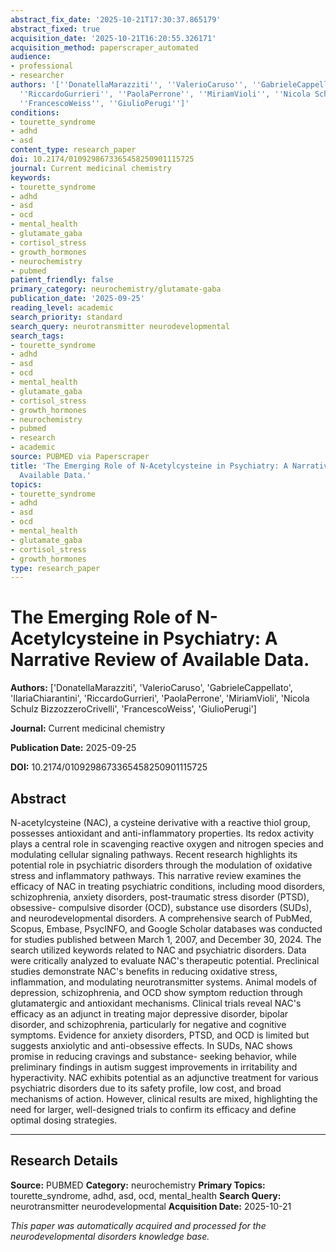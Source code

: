```yaml
---
abstract_fix_date: '2025-10-21T17:30:37.865179'
abstract_fixed: true
acquisition_date: '2025-10-21T16:20:55.326171'
acquisition_method: paperscraper_automated
audience:
- professional
- researcher
authors: '[''DonatellaMarazziti'', ''ValerioCaruso'', ''GabrieleCappellato'', ''IlariaChiarantini'',
  ''RiccardoGurrieri'', ''PaolaPerrone'', ''MiriamVioli'', ''Nicola Schulz BizzozzeroCrivelli'',
  ''FrancescoWeiss'', ''GiulioPerugi'']'
conditions:
- tourette_syndrome
- adhd
- asd
content_type: research_paper
doi: 10.2174/0109298673365458250901115725
journal: Current medicinal chemistry
keywords:
- tourette_syndrome
- adhd
- asd
- ocd
- mental_health
- glutamate_gaba
- cortisol_stress
- growth_hormones
- neurochemistry
- pubmed
patient_friendly: false
primary_category: neurochemistry/glutamate-gaba
publication_date: '2025-09-25'
reading_level: academic
search_priority: standard
search_query: neurotransmitter neurodevelopmental
search_tags:
- tourette_syndrome
- adhd
- asd
- ocd
- mental_health
- glutamate_gaba
- cortisol_stress
- growth_hormones
- neurochemistry
- pubmed
- research
- academic
source: PUBMED via Paperscraper
title: 'The Emerging Role of N-Acetylcysteine in Psychiatry: A Narrative Review of
  Available Data.'
topics:
- tourette_syndrome
- adhd
- asd
- ocd
- mental_health
- glutamate_gaba
- cortisol_stress
- growth_hormones
type: research_paper
---
```


# The Emerging Role of N-Acetylcysteine in Psychiatry: A Narrative Review of Available Data.

**Authors:** ['DonatellaMarazziti', 'ValerioCaruso', 'GabrieleCappellato', 'IlariaChiarantini', 'RiccardoGurrieri', 'PaolaPerrone', 'MiriamVioli', 'Nicola Schulz BizzozzeroCrivelli', 'FrancescoWeiss', 'GiulioPerugi']

**Journal:** Current medicinal chemistry

**Publication Date:** 2025-09-25

**DOI:** 10.2174/0109298673365458250901115725

## Abstract

N-acetylcysteine (NAC), a cysteine derivative with a reactive thiol group, possesses antioxidant and anti-inflammatory properties. Its redox activity plays a central role in scavenging reactive oxygen and nitrogen species and modulating cellular signaling pathways. Recent research highlights its potential role in psychiatric disorders through the modulation of oxidative stress and inflammatory pathways. This narrative review examines the efficacy of NAC in treating psychiatric conditions, including mood disorders, schizophrenia, anxiety disorders, post-traumatic stress disorder (PTSD), obsessive- compulsive disorder (OCD), substance use disorders (SUDs), and neurodevelopmental disorders. A comprehensive search of PubMed, Scopus, Embase, PsycINFO, and Google Scholar databases was conducted for studies published between March 1, 2007, and December 30, 2024. The search utilized keywords related to NAC and psychiatric disorders. Data were critically analyzed to evaluate NAC's therapeutic potential. Preclinical studies demonstrate NAC's benefits in reducing oxidative stress, inflammation, and modulating neurotransmitter systems. Animal models of depression, schizophrenia, and OCD show symptom reduction through glutamatergic and antioxidant mechanisms. Clinical trials reveal NAC's efficacy as an adjunct in treating major depressive disorder, bipolar disorder, and schizophrenia, particularly for negative and cognitive symptoms. Evidence for anxiety disorders, PTSD, and OCD is limited but suggests anxiolytic and anti-obsessive effects. In SUDs, NAC shows promise in reducing cravings and substance- seeking behavior, while preliminary findings in autism suggest improvements in irritability and hyperactivity. NAC exhibits potential as an adjunctive treatment for various psychiatric disorders due to its safety profile, low cost, and broad mechanisms of action. However, clinical results are mixed, highlighting the need for larger, well-designed trials to confirm its efficacy and define optimal dosing strategies.

---

## Research Details

**Source:** PUBMED
**Category:** neurochemistry
**Primary Topics:** tourette_syndrome, adhd, asd, ocd, mental_health
**Search Query:** neurotransmitter neurodevelopmental
**Acquisition Date:** 2025-10-21

*This paper was automatically acquired and processed for the neurodevelopmental disorders knowledge base.*
